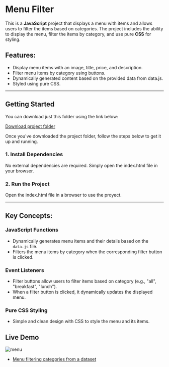 # Menu Filter

This is a **JavaScript** project that displays a menu with items and allows users to filter the items based on categories. The project includes the ability to display the menu, filter the items by category, and use pure **CSS** for styling.

## Features:
- Display menu items with an image, title, price, and description.
- Filter menu items by category using buttons.
- Dynamically generated content based on the provided data from data.js.
- Styled using pure CSS.

---

## Getting Started

You can download just this folder using the link below:

[Download project folder](https://downgit.github.io/#/home?url=https://github.com/armandomzn/javascript-components/tree/main/menu)

Once you've downloaded the project folder, follow the steps below to get it up and running.

### 1. Install Dependencies
No external dependencies are required. Simply open the index.html file in your browser.

### 2. Run the Project
Open the index.html file in a browser to use the proyect.

---

## Key Concepts:

### JavaScript Functions
- Dynamically generates menu items and their details based on the `data.js` file.
- Filters the menu items by category when the corresponding filter button is clicked.

### Event Listeners

- Filter buttons allow users to filter items based on category (e.g., "all", "breakfast", "lunch").
- When a filter button is clicked, it dynamically updates the displayed menu.

### Pure CSS Styling
- Simple and clean design with CSS to style the menu and its items.

## Live Demo
![menu](https://github.com/user-attachments/assets/4b1ca49f-48be-46e8-981b-303bdec26130)
- [Menu filtering categories from a dataset](https://steady-croquembouche-94a78d.netlify.app/)
